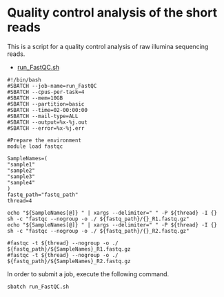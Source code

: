 # Quality control analysis of the short reads

This is a script for a quality control analysis of raw illumina sequencing reads.
- [run_FastQC.sh](scripts/run_FastQC.sh)
```
#!/bin/bash
#SBATCH --job-name=run_FastQC
#SBATCH --cpus-per-task=4
#SBATCH --mem=10GB
#SBATCH --partition=basic
#SBATCH --time=02-00:00:00
#SBATCH --mail-type=ALL
#SBATCH --output=%x-%j.out
#SBATCH --error=%x-%j.err

#Prepare the environment
module load fastqc

SampleNames=(
"sample1"
"sample2"
"sample3"
"sample4"
)
fastq_path="fastq_path"
thread=4

echo "${SampleNames[@]} " | xargs --delimiter=" " -P ${thread} -I {} sh -c "fastqc --nogroup -o ./ ${fastq_path}/{}_R1.fastq.gz"
echo "${SampleNames[@]} " | xargs --delimiter=" " -P ${thread} -I {} sh -c "fastqc --nogroup -o ./ ${fastq_path}/{}_R2.fastq.gz"

#fastqc -t ${thread} --nogroup -o ./ ${fastq_path}/${SampleNames}_R1.fastq.gz
#fastqc -t ${thread} --nogroup -o ./ ${fastq_path}/${SampleNames}_R2.fastq.gz
```
In order to submit a job, execute the following command.
```
sbatch run_FastQC.sh
```
